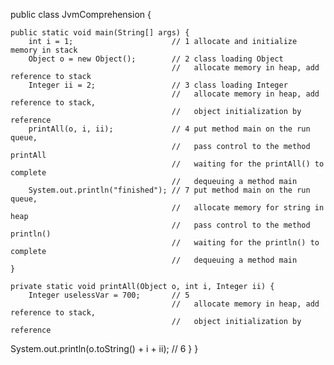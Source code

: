 
public class JvmComprehension {

    public static void main(String[] args) {
        int i = 1;                      // 1 allocate and initialize memory in stack
        Object o = new Object();        // 2 class loading Object
                                        //   allocate memory in heap, add reference to stack
        Integer ii = 2;                 // 3 class loading Integer
                                        //   allocate memory in heap, add reference to stack,
                                        //   object initialization by reference
        printAll(o, i, ii);             // 4 put method main on the run queue,
                                        //   pass control to the method printAll
                                        //   waiting for the printAll() to complete
                                        //   dequeuing a method main
        System.out.println("finished"); // 7 put method main on the run queue,
                                        //   allocate memory for string in heap
                                        //   pass control to the method println()
                                        //   waiting for the println() to complete
                                        //   dequeuing a method main
    }

    private static void printAll(Object o, int i, Integer ii) {
        Integer uselessVar = 700;       // 5
                                        //   allocate memory in heap, add reference to stack,
                                        //   object initialization by reference
System.out.println(o.toString() + i + ii);  // 6
    }
}
